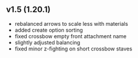 ## v1.5 (1.20.1)
- rebalanced arrows to scale less with materials
- added create option sorting
- fixed crossbow empty front attachment name
- slightly adjusted balancing
- fixed minor z-fighting on short crossbow staves